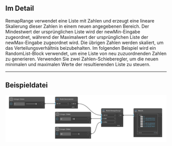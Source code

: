 ## Im Detail
RemapRange verwendet eine Liste mit Zahlen und erzeugt eine lineare Skalierung dieser Zahlen in einem neuen angegebenen Bereich. Der Mindestwert der ursprünglichen Liste wird der newMin-Eingabe zugeordnet, während der Maximalwert der ursprünglichen Liste der newMax-Eingabe zugeordnet wird. Die übrigen Zahlen werden skaliert, um das Verteilungsverhältnis beizubehalten. Im folgenden Beispiel wird ein RandomList-Block verwendet, um eine Liste von neu zuzuordnenden Zahlen zu generieren. Verwenden Sie zwei Zahlen-Schieberegler, um die neuen minimalen und maximalen Werte der resultierenden Liste zu steuern.
___
## Beispieldatei

![RemapRange](./DSCore.Math.RemapRange_img.jpg)

